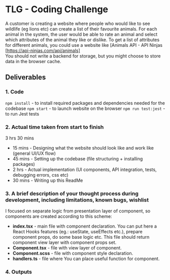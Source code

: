 # TLG - Coding Challenge

A customer is creating a website where people who would like to see wildlife (eg lions etc) can create a list of their favourite animals.
For each animal in the system, the user would be able to rate an animal and select which attributes of the animal they like or dislike.
To get a list of attributes for different animals, you could use a website like [Animals API - API Ninjas [https://api-ninjas.com/api/animals]   
You should not write a backend for storage, but you might choose to store data in the browser cache.

## Deliverables 

### 1. Code

`npm install` - to install required packages and dependencies needed for the codebase
`npm start` - to launch website on the browser
`npm run test:jest` - to run Jest tests

### 2. Actual time taken from start to finish
3 hrs 30 mins 
- 15 mins - Designing what the website should look like and work like (general UI/UX flow)
- 45 mins - Setting up the codebase (file structuring + installing packages)
- 2 hrs - Actual implementation (UI components, API integration, tests, debugging errors, css etc)
- 30 mins - Writing up this ReadMe 

### 3. A brief description of your thought process during development, including limitations, known bugs, wishlist

I focused on separate logic from presentation layer of component, so components are created according to this scheme:

- **index.tsx** - main file with component declaration. You can put here a React Hooks features (eg.: useState, useEffects etc.), prepare component props, do some base logic etc. This file should return component view layer with component props set.
- **Component.tsx** - file with view layer of component.
- **Component.scss** - file with component style declaration.
- **handlers.ts** - file where You can place useful function for component.

### 4. Outputs
